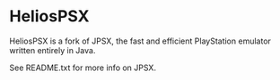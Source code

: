 # HeliosPSX

HeliosPSX is a fork of JPSX, the fast and efficient PlayStation emulator written entirely in Java.

See README.txt for more info on JPSX.
